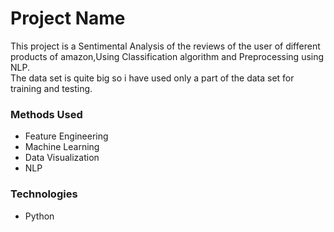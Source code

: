 
# Project Name
This project is a Sentimental Analysis of the reviews of the user of different products of amazon,Using Classification algorithm and Preprocessing using NLP.
<br>
The data set is quite big so i have used only a part of the data set for training and testing.

### Methods Used
* Feature Engineering
* Machine Learning
* Data Visualization
* NLP


### Technologies 
* Python



